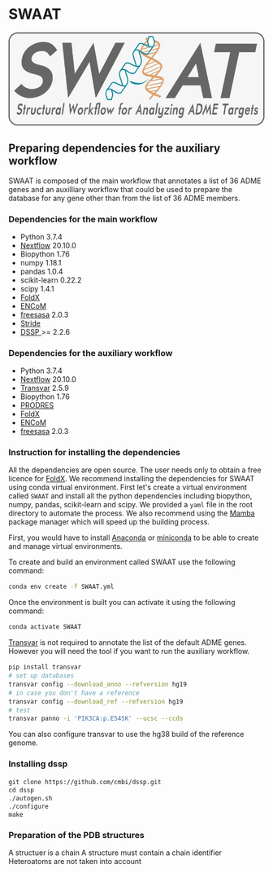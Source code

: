 # SWAAT

![Drag Racing](logo_SWAAT.png)

## Preparing dependencies for the auxiliary workflow 

SWAAT is composed of the main workflow that annotates a list of 36 ADME genes and an auxilliary workflow that could be used to prepare the database for any gene other than from the list of 36 ADME members.  

### Dependencies for the main workflow

* Python 3.7.4
* [Nextflow](https://www.nextflow.io/) 20.10.0
* Biopython  1.76
* numpy 1.18.1
* pandas 1.0.4 
* scikit-learn 0.22.2
* scipy 1.4.1 
* [FoldX](http://foldxsuite.crg.eu/)
* [ENCoM](https://github.com/NRGlab/ENCoM)
* [freesasa](https://freesasa.github.io/) 2.0.3
* [Stride](http://webclu.bio.wzw.tum.de/stride/) 
* [DSSP ](https://github.com/cmbi/dssp)  >= 2.2.6

### Dependencies for the auxiliary workflow

* Python 3.7.4
* [Nextflow](https://www.nextflow.io/) 20.10.0
* [Transvar](https://transvar.readthedocs.io/en/latest/index.html) 2.5.9
* Biopython  1.76
* [PRODRES](https://github.com/ElofssonLab/PRODRES)
* [FoldX](http://foldxsuite.crg.eu/)
* [ENCoM](https://github.com/NRGlab/ENCoM)
* [freesasa](https://freesasa.github.io/) 2.0.3

### Instruction for installing the dependencies

All the dependencies are open source. The user needs only to obtain a free licence for [FoldX](http://foldxsuite.crg.eu/). We recommend installing the dependencies for SWAAT using conda virtual environment.  First let's create a virtual environment called `SWAAT` and install all the python dependencies including biopython, numpy, pandas, scikit-learn and scipy. We provided a `yaml` file in the root directory to automate the process. We also recommend using the [Mamba](https://github.com/mamba-org/mamba) package manager which will speed up the building process. 

First, you would have to install [Anaconda](https://www.anaconda.com/products/individual) or [miniconda](https://docs.conda.io/en/latest/miniconda.html) to be able to create and manage virtual environments. 

To create and build an environment called SWAAT use the following command: 

```sh
conda env create -f SWAAT.yml
```

Once the environment is built you can activate it using the following command:

```sh
conda activate SWAAT
```

 [Transvar](https://transvar.readthedocs.io/en/latest/index.html) is not required to annotate the list of the default ADME genes. However you will need the tool if you want to run the auxiliary workflow. 

```sh
pip install transvar
# set up databases
transvar config --download_anno --refversion hg19
# in case you don't have a reference
transvar config --download_ref --refversion hg19
# test
transvar panno -i 'PIK3CA:p.E545K' --ucsc --ccds
```
You can also configure transvar to use the hg38 build of the reference genome.


### Installing dssp

```
git clone https://github.com/cmbi/dssp.git
cd dssp 
./autogen.sh
./configure
make
```

### Preparation of the PDB structures
A structuer is a chain
A structure must contain a chain identifier
Heteroatoms are not taken into account



